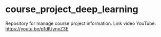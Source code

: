 # course_project_deep_learning
Repository for manage course project information.
Link video YouTube: https://youtu.be/p1dIUynxZ3E
